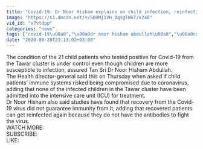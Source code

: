 ```yaml
---
title: "Covid-19: Dr Noor Hisham explains on child infection, reinfection for recovered patients"
image: "https://s1.dmcdn.net/v/SQUMj1VH_DqsglWkT/x240"
vid_id: "x7vtdpp"
categories: "news"
tags: ["covid-19\u00a0","\u00a0dr noor hisham abdullah\u00a0","\u00a0coronavirus"]
date: "2020-08-28T23:13:02+03:00"
---
```

The condition of the 21 child patients who tested positive for Covid-19 from the Tawar cluster is under control even though children are more susceptible to infection, assured Tan Sri Dr Noor Hisham Abdullah.  <br>The Health director-general said this on Thursday when asked if child patients’ immune systems risked being compromised due to coronavirus, adding that none of the infected children in the Tawar cluster have been admitted into the intensive care unit (ICU) for treatment.  <br>Dr Noor Hisham also said studies have found that recovery from the Covid-19 virus did not guarantee immunity from it, adding that recovered patients can get reinfected again because they do not have the antibodies to fight the virus.  <br>WATCH MORE:   <br>SUBSCRIBE:   <br>LIKE: 
